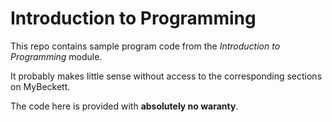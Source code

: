 # Introduction to Programming

This repo contains sample program code from the *Introduction to Programming* module. 

It probably makes little sense without access to the corresponding sections on MyBeckett.

The code here is provided with **absolutely no waranty**.
